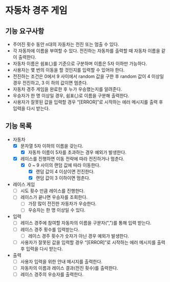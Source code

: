 # 자동차 경주 게임

## 기능 요구사항

- 주어진 횟수 동안 n대의 자동차는 전진 또는 멈출 수 있다.
- 각 자동차에 이름을 부여할 수 있다. 전진하는 자동차를 출력할 때 자동차 이름을 같이 출력한다.
- 자동차 이름은 쉼표(,)를 기준으로 구분하며 이름은 5자 이하만 가능하다.
- 사용자는 몇 번의 이동을 할 것인지를 입력할 수 있어야 한다.
- 전진하는 조건은 0에서 9 사이에서 random 값을 구한 후 random 값이 4 이상일 경우 전진하고, 3 이 하의 값이면 멈춘다.
- 자동차 경주 게임을 완료한 후 누가 우승했는지를 알려준다.
- 우승자가 한 명 이상일 경우, 쉼표(,)로 이름을 구분해 출력한다.
- 사용자가 잘못된 값을 입력할 경우 “[ERROR]”로 시작하는 에러 메시지를 출력 후 입력을 다시 받는다.

## 기능 목록

- 자동차
    - [x] 문자열 5자 이하의 이름을 갖는다.
        - [x] 자동차 이름이 5자를 초과하는 경우 예외가 발생한다.
    - [x] 레이스를 진행하면 이동 전략에 따라 전진하거나 멈춘다.
        - [x] 0 ~ 9 사이의 랜덤 값에 따라 이동한다.
            - [x] 랜덤 값이 4 이상이면 전진한다.
            - [x] 랜덤 값이 3 이하이면 멈춘다.

- 레이스 게임
    - [ ] 시도 횟수 만큼 레이스를 진행한다.
    - [ ] 레이스가 끝나면 우승자를 조회한다.
        - [ ] 가장 많이 전진한 자동차가 우승한다.
        - [ ] 우승자는 한 명 이상일 수 있다.

- 입력
    - [ ] 레이스 경주에 참여할 자동차의 이름을 구분자(",")를 통해 입력 받는다.
    - [ ] 레이스 경주 횟수를 입력받는다.
        - [ ] 레이스 경주 횟수가 숫자가 아닌 경우 예외가 발생한다.
    - [ ] 사용자가 잘못된 값을 입력할 경우 “[ERROR]”로 시작하는 에러 메시지를 출력 후 입력을 다시 받는다.

- 출력
    - [ ] 사용자 입력을 위한 안내 메시지를 출력한다.
    - [ ] 자동차의 이름과 레이스 결과(전진 횟수)를 출력한다.
    - [ ] 레이스 경주의 우승자를 출력한다.
